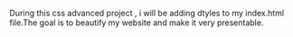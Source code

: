 During this css advanced project , i will be adding dtyles to my index.html file.The goal is to beautify my website and make it very presentable.
